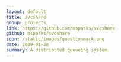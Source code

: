 ```yaml
---
layout: default
title: svcshare
group: projects
link: https://github.com/msparks/svcshare
github: msparks/svcshare
icon: /static/images/questionmark.png
date: 2009-01-28
summary: A distributed queueing system.
---
```

